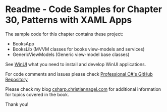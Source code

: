 # Readme - Code Samples for Chapter 30, Patterns with XAML Apps

The sample code for this chapter contains these project:

* BooksApp
* BooksLib (MVVM classes for books view-models and services)
* GenericViewModels (Generic view-model base classes)

See [WinUI](../../WinUI.md) what you need to install and develop WinUI applications.
 
For code comments and issues please check [Professional C#'s GitHub Repository](https://github.com/ProfessionalCSharp/ProfessionalCSharp2021)

Please check my blog [csharp.christiannagel.com](https://csharp.christiannagel.com "csharp.christiannagel.com") for additional information for topics covered in the book.

Thank you!